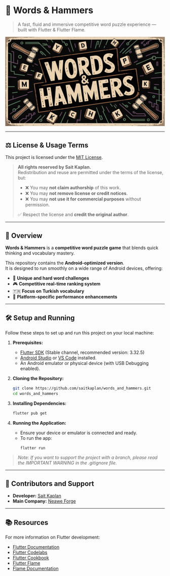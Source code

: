 # 🧩 Words & Hammers

> A fast, fluid and immersive competitive word puzzle experience — built with Flutter & Flutter Flame.

![banner](assets/github/images/banner.png)

---

## ⚖️ License & Usage Terms

This project is licensed under the [MIT License](./LICENSE).

> **All rights reserved by Sait Kaplan.**  
> Redistribution and reuse are permitted under the terms of the license, but:
>
> - ❌ You may **not claim authorship** of this work.
> - ❌ You may **not remove license or credit notices**.
> - ❌ You may **not use it for commercial purposes** without permission.
>
> ✅ Respect the license and **credit the original author**.

---

## 🚀 Overview

**Words & Hammers** is a **competitive word puzzle game** that blends quick thinking and vocabulary mastery.

This repository contains the **Android-optimized version**.  
It is designed to run smoothly on a wide range of Android devices, offering:

- 🧠 **Unique and hard word challenges**
- 🎮 **Competitive real-time ranking system**
- 🇹🇷 **Focus on Turkish vocabulary**
- 📱 **Platform-specific performance enhancements**

---

## 🛠️ Setup and Running

Follow these steps to set up and run this project on your local machine:

1.  **Prerequisites:**
    * [Flutter SDK](https://docs.flutter.dev/get-started/install) (Stable channel, recommended version: 3.32.5)
    * [Android Studio](https://developer.android.com/studio) or [VS Code](https://code.visualstudio.com/) installed.
    * An Android emulator or physical device (with USB Debugging enabled).

2.  **Cloning the Repository:**
    ```bash
    git clone https://github.com/saitkaplan/words_and_hammers.git
    cd words_and_hammers
    ```

3.  **Installing Dependencies:**
    ```bash
    flutter pub get
    ```

4.  **Running the Application:**
    * Ensure your device or emulator is connected and ready.
    * To run the app:
        ```bash
        flutter run
        ```

> *Note: If you want to support the project with a branch, please read the IMPORTANT WARNING in the .gitignore file.*

---

## 🤝 Contributors and Support

* **Developer:** [Sait Kaplan](https://www.linkedin.com/in/saitkaplan)
* **Main Company:** [Neawe Forge](https://play.google.com/)

---

## 📚 Resources

For more information on Flutter development:

* [Flutter Documentation](https://docs.flutter.dev)
* [Flutter Codelabs](https://docs.flutter.dev/codelabs)
* [Flutter Cookbook](https://docs.flutter.dev/cookbook)
* [Flutter Flame](https://flame-engine.org)
* [Flame Documentation](https://docs.flame-engine.org/latest)